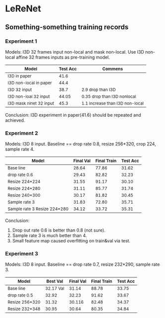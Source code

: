 # LeReNet

## Something-something training records

### Experiment 1

Models: I3D 32 frames input non-local and mask non-local. Use I3D non-local affine 32 frames inputs as pre-training model.


| <sub>Model</sub> | <sub>Test Acc</sub> | <sub>Commens</sub> | 
| ------------- | ------------- | ------------- |
| <sub>I3D in paper</sub> | <sub>41.6</sub> | <sub></sub> | 
| <sub>I3D non-local in paper</sub> | <sub>44.4</sub> | <sub></sub> | 
| <sub>I3D 32 input</sub> | <sub>38.7</sub> | <sub>2.9 drop than I3D</sub> | 
| <sub>I3D non-loal 32 input</sub> | <sub>44.05</sub> | <sub>0.35 drop than I3D nonlocal</sub> | 
| <sub>I3D mask nlnet 32 input</sub> | <sub>45.3</sub> | <sub>1.1 increase than I3D non-local</sub> | 

Conclusion: I3D experiment in paper(41.6) should be repeated and achieved.

### Experiment 2

Models: I3D 8 input. Baseline == drop rate 0.8, resize 256*320, crop 224, sample rate 4.


| <sub>Model</sub> | <sub>Final Val</sub> | <sub>Final Train</sub> | <sub>Test Acc </sub>|
| ------------- | ------------- | ------------- | ------------- |
| <sub>Base line</sub> | <sub> 28.64</sub> | <sub>77.86</sub> |  <sub>31.62</sub> | 
| <sub>drop rate 0.6</sub> | <sub>29.43</sub> | <sub> 82.82</sub> |  <sub> 32.23</sub> | 
| <sub>Resize 224*224</sub> | <sub>31.55</sub> | <sub>91.17</sub> |  <sub>30.10</sub> | 
| <sub>Resize 224*280</sub> | <sub>31.11</sub> | <sub>85.77</sub> |  <sub>31.74</sub> | 
| <sub>Resize 240*300</sub> | <sub>30.17</sub> | <sub>81.82</sub> |  <sub>30.45</sub> | 
| <sub>Sample rate 3</sub> | <sub> 31.83</sub> | <sub>72.80</sub> |  <sub>35.71</sub> | 
| <sub>Sample rate 3 Resize 224*280</sub> | <sub>34.12</sub> | <sub>33.72</sub> |  <sub> 35.31</sub> | 

Conclusion: 
1. Drop out rate 0.6 is better than 0.8 (not sure).
2. Sample rate 3 is much better than 4.
3. Small feature map caused overfitting on train&val via  test.

### Experiment 3

Models: I3D 8 input. Baseline == drop rate 0.7, resize 232*290, sample rate 3.


| <sub>Model</sub> | <sub>Best Val</sub> | <sub>Final Val</sub> | <sub>Final Train</sub> | <sub>Test Acc </sub>|
| ------------- | ------------- | ------------- | ------------- |------------- |
| <sub>Base line</sub> | <sub>32.17 Val</sub> | <sub>31.14</sub> | <sub>88.78</sub> |  <sub>33.75</sub> | 
| <sub>drop rate 0.5</sub> | <sub>32.92</sub> | <sub>32.23</sub> | <sub> 91.62</sub> |  <sub> 33.67</sub> | 
| <sub>Resize 256*320</sub> | <sub>31.32</sub> | <sub>30.116</sub> | <sub>82.48</sub> |  <sub>34.37</sub> | 
| <sub>Resize 232*348</sub> | <sub>30.95</sub> | <sub>30.64</sub> | <sub>80.35</sub> |  <sub>34.84</sub> | 


